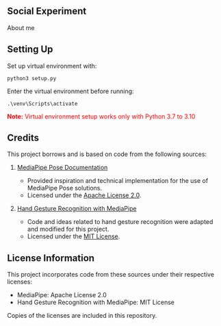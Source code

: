 ## Social Experiment        
About me        

## Setting Up       
Set up virtual environment with:        
```
python3 setup.py     
```
Enter the virtual environment before running:       
```
.\venv\Scripts\activate            
```

<strong><span style="color:red;">Note:</span></strong> <span style="color:red;">Virtual environment setup works only with Python 3.7 to 3.10</span>

## Credits

This project borrows and is based on code from the following sources:

1. [MediaPipe Pose Documentation](https://github.com/google/mediapipe/blob/master/docs/solutions/pose.md)  
   - Provided inspiration and technical implementation for the use of MediaPipe Pose solutions.
   - Licensed under the [Apache License 2.0](https://www.apache.org/licenses/LICENSE-2.0).

2. [Hand Gesture Recognition with MediaPipe](https://github.com/kinivi/hand-gesture-recognition-mediapipe)  
   - Code and ideas related to hand gesture recognition were adapted and modified for this project.
   - Licensed under the [MIT License](https://opensource.org/licenses/MIT).

## License Information

This project incorporates code from these sources under their respective licenses:
- MediaPipe: Apache License 2.0
- Hand Gesture Recognition with MediaPipe: MIT License

Copies of the licenses are included in this repository.
